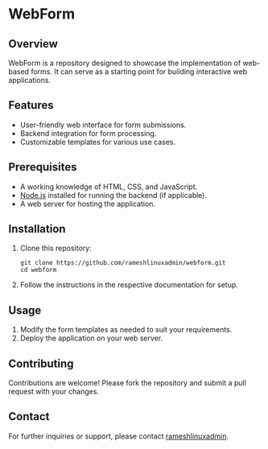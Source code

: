 # WebForm

## Overview
WebForm is a repository designed to showcase the implementation of web-based forms. It can serve as a starting point for building interactive web applications.

## Features
- User-friendly web interface for form submissions.
- Backend integration for form processing.
- Customizable templates for various use cases.

## Prerequisites
- A working knowledge of HTML, CSS, and JavaScript.
- [Node.js](https://nodejs.org/) installed for running the backend (if applicable).
- A web server for hosting the application.

## Installation
1. Clone this repository:
   ```
   git clone https://github.com/rameshlinuxadmin/webform.git
   cd webform
   ```
2. Follow the instructions in the respective documentation for setup.

## Usage
1. Modify the form templates as needed to suit your requirements.
2. Deploy the application on your web server.

## Contributing
Contributions are welcome! Please fork the repository and submit a pull request with your changes.

## Contact
For further inquiries or support, please contact [rameshlinuxadmin](https://github.com/rameshlinuxadmin).
